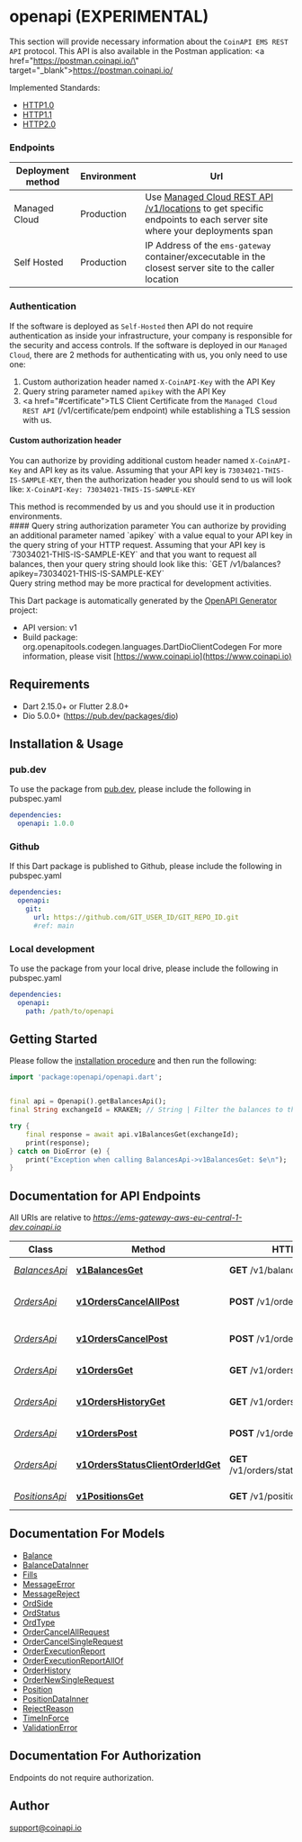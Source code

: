 # openapi (EXPERIMENTAL)
This section will provide necessary information about the `CoinAPI EMS REST API` protocol.
This API is also available in the Postman application: <a href=\"https://postman.coinapi.io/\" target=\"_blank\">https://postman.coinapi.io/</a>      

Implemented Standards:

  * [HTTP1.0](https://datatracker.ietf.org/doc/html/rfc1945)
  * [HTTP1.1](https://datatracker.ietf.org/doc/html/rfc2616)
  * [HTTP2.0](https://datatracker.ietf.org/doc/html/rfc7540)
   
### Endpoints

<table>
  <thead>
    <tr>
      <th>Deployment method</th>
      <th>Environment</th>
      <th>Url</th>
    </tr>
  </thead>
  <tbody>
    <tr>
      <td>Managed Cloud</td>
      <td>Production</td>
      <td>Use <a href=\"#ems-docs-sh\">Managed Cloud REST API /v1/locations</a> to get specific endpoints to each server site where your deployments span</td>
    </tr>
    <tr>
      <td>Self Hosted</td>
      <td>Production</td>
      <td>IP Address of the <code>ems-gateway</code> container/excecutable in the closest server site to the caller location</td>
    </tr>
  </tbody>
</table>

### Authentication
If the software is deployed as `Self-Hosted` then API do not require authentication as inside your infrastructure, your company is responsible for the security and access controls. 
If the software is deployed in our `Managed Cloud`, there are 2 methods for authenticating with us, you only need to use one:

 1. Custom authorization header named `X-CoinAPI-Key` with the API Key
 2. Query string parameter named `apikey` with the API Key
 3. <a href=\"#certificate\">TLS Client Certificate</a> from the `Managed Cloud REST API` (/v1/certificate/pem endpoint) while establishing a TLS session with us.

#### Custom authorization header
You can authorize by providing additional custom header named `X-CoinAPI-Key` and API key as its value.
Assuming that your API key is `73034021-THIS-IS-SAMPLE-KEY`, then the authorization header you should send to us will look like: `X-CoinAPI-Key: 73034021-THIS-IS-SAMPLE-KEY`
<aside class=\"success\">This method is recommended by us and you should use it in production environments.</aside>
#### Query string authorization parameter
You can authorize by providing an additional parameter named `apikey` with a value equal to your API key in the query string of your HTTP request.
Assuming that your API key is `73034021-THIS-IS-SAMPLE-KEY` and that you want to request all balances, then your query string should look like this: `GET /v1/balances?apikey=73034021-THIS-IS-SAMPLE-KEY`
<aside class=\"notice\">Query string method may be more practical for development activities.</aside>


This Dart package is automatically generated by the [OpenAPI Generator](https://openapi-generator.tech) project:

- API version: v1
- Build package: org.openapitools.codegen.languages.DartDioClientCodegen
For more information, please visit [https://www.coinapi.io](https://www.coinapi.io)

## Requirements

* Dart 2.15.0+ or Flutter 2.8.0+
* Dio 5.0.0+ (https://pub.dev/packages/dio)

## Installation & Usage

### pub.dev
To use the package from [pub.dev](https://pub.dev), please include the following in pubspec.yaml
```yaml
dependencies:
  openapi: 1.0.0
```

### Github
If this Dart package is published to Github, please include the following in pubspec.yaml
```yaml
dependencies:
  openapi:
    git:
      url: https://github.com/GIT_USER_ID/GIT_REPO_ID.git
      #ref: main
```

### Local development
To use the package from your local drive, please include the following in pubspec.yaml
```yaml
dependencies:
  openapi:
    path: /path/to/openapi
```

## Getting Started

Please follow the [installation procedure](#installation--usage) and then run the following:

```dart
import 'package:openapi/openapi.dart';


final api = Openapi().getBalancesApi();
final String exchangeId = KRAKEN; // String | Filter the balances to the specific exchange.

try {
    final response = await api.v1BalancesGet(exchangeId);
    print(response);
} catch on DioError (e) {
    print("Exception when calling BalancesApi->v1BalancesGet: $e\n");
}

```

## Documentation for API Endpoints

All URIs are relative to *https://ems-gateway-aws-eu-central-1-dev.coinapi.io*

Class | Method | HTTP request | Description
------------ | ------------- | ------------- | -------------
[*BalancesApi*](doc/BalancesApi.md) | [**v1BalancesGet**](doc/BalancesApi.md#v1balancesget) | **GET** /v1/balances | Get balances
[*OrdersApi*](doc/OrdersApi.md) | [**v1OrdersCancelAllPost**](doc/OrdersApi.md#v1orderscancelallpost) | **POST** /v1/orders/cancel/all | Cancel all orders request
[*OrdersApi*](doc/OrdersApi.md) | [**v1OrdersCancelPost**](doc/OrdersApi.md#v1orderscancelpost) | **POST** /v1/orders/cancel | Cancel order request
[*OrdersApi*](doc/OrdersApi.md) | [**v1OrdersGet**](doc/OrdersApi.md#v1ordersget) | **GET** /v1/orders | Get open orders
[*OrdersApi*](doc/OrdersApi.md) | [**v1OrdersHistoryGet**](doc/OrdersApi.md#v1ordershistoryget) | **GET** /v1/orders/history | History of order changes
[*OrdersApi*](doc/OrdersApi.md) | [**v1OrdersPost**](doc/OrdersApi.md#v1orderspost) | **POST** /v1/orders | Send new order
[*OrdersApi*](doc/OrdersApi.md) | [**v1OrdersStatusClientOrderIdGet**](doc/OrdersApi.md#v1ordersstatusclientorderidget) | **GET** /v1/orders/status/{client_order_id} | Get order execution report
[*PositionsApi*](doc/PositionsApi.md) | [**v1PositionsGet**](doc/PositionsApi.md#v1positionsget) | **GET** /v1/positions | Get open positions


## Documentation For Models

 - [Balance](doc/Balance.md)
 - [BalanceDataInner](doc/BalanceDataInner.md)
 - [Fills](doc/Fills.md)
 - [MessageError](doc/MessageError.md)
 - [MessageReject](doc/MessageReject.md)
 - [OrdSide](doc/OrdSide.md)
 - [OrdStatus](doc/OrdStatus.md)
 - [OrdType](doc/OrdType.md)
 - [OrderCancelAllRequest](doc/OrderCancelAllRequest.md)
 - [OrderCancelSingleRequest](doc/OrderCancelSingleRequest.md)
 - [OrderExecutionReport](doc/OrderExecutionReport.md)
 - [OrderExecutionReportAllOf](doc/OrderExecutionReportAllOf.md)
 - [OrderHistory](doc/OrderHistory.md)
 - [OrderNewSingleRequest](doc/OrderNewSingleRequest.md)
 - [Position](doc/Position.md)
 - [PositionDataInner](doc/PositionDataInner.md)
 - [RejectReason](doc/RejectReason.md)
 - [TimeInForce](doc/TimeInForce.md)
 - [ValidationError](doc/ValidationError.md)


## Documentation For Authorization

Endpoints do not require authorization.


## Author

support@coinapi.io

